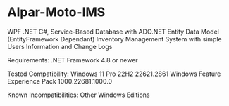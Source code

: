 # Alpar-Moto-IMS
WPF .NET C#, Service-Based Database with ADO.NET Entity Data Model (EntityFramework Dependant) Inventory Management System with simple Users Information and Change Logs

Requirements: .NET Framework 4.8 or newer

Tested Compatibility: Windows 11 Pro 22H2 22621.2861 Windows Feature Experience Pack 1000.22681.1000.0

Known Incompatibilities: Other Windows Editions

